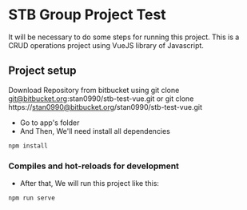 # STB Group Project Test
It will be necessary to do some steps for running this project.
This is a CRUD operations project using VueJS library of Javascript.
## Project setup
Download Repository from bitbucket using git clone git@bitbucket.org:stan0990/stb-test-vue.git or git clone https://stan0990@bitbucket.org/stan0990/stb-test-vue.git
- Go to app's folder
- And Then, We'll need install all dependencies
```
npm install
```

### Compiles and hot-reloads for development
- After that, We will run this project like this:
```
npm run serve
```